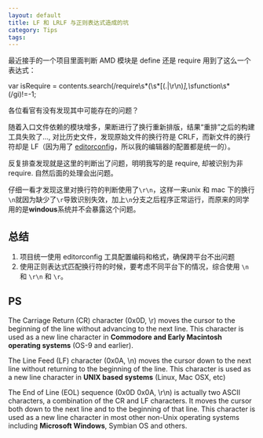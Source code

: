```yaml
---
layout: default
title: LF 和 LRLF 与正则表达式造成的坑 
category: Tips
tags: 
---
```


最近接手的一个项目里面判断 AMD 模块是 define 还是 require 用到了这么一个表达式：

  var isRequire = contents.search(/require\s*\(\s*\[(.|\r\n)*\],\s*function\s*\(/gi)!=-1;
  
各位看官有没有发现其中可能存在的问题？

随着入口文件依赖的模块增多，果断进行了换行重新排版，结果“重排”之后的构建工具失败了..., 对比历史文件，发现原始文件的换行符是 CRLF，而新文件的换行符却是 LF（因为用了 [editorconfig](http://editorconfig.org/)，所以我的编辑器的配置都是统一的）。

反复排查发现就是这里的判断出了问题，明明我写的是 require, 却被识别为非 require. 自然后面的处理会出问题。

仔细一看才发现这里对换行符的判断使用了`\r\n`，这样一来unix 和 mac 下的换行`\n`就因为缺少了`\r`导致识别失效，加上`\n`分支之后程序正常运行，而原来的同学用的是**windous**系统并不会暴露这个问题。


## 总结
1. 项目统一使用 editorconfig 工具配置编码和格式，确保跨平台不出问题
2. 使用正则表达式匹配换行符的时候，要考虑不同平台下的情况，综合使用 `\n` 和 `\r\n` 和 `\r`。

## PS
The Carriage Return (CR) character (0x0D, \r) moves the cursor to the beginning of the line without advancing to the next line. This character is used as a new line character in **Commodore and Early Macintosh operating systems** (OS-9 and earlier).

The Line Feed (LF) character (0x0A, \n) moves the cursor down to the next line without returning to the beginning of the line. This character is used as a new line character in **UNIX based systems** (Linux, Mac OSX, etc)

The End of Line (EOL) sequence (0x0D 0x0A, \r\n) is actually two ASCII characters, a combination of the CR and LF characters. It moves the cursor both down to the next line and to the beginning of that line. This character is used as a new line character in most other non-Unix operating systems including **Microsoft Windows**, Symbian OS and others.

